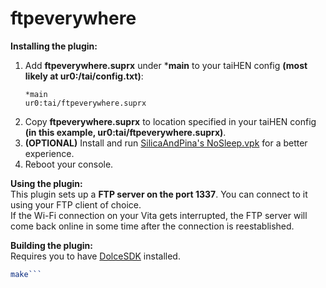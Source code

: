 
# ftpeverywhere
**Installing the plugin:**
1. Add **ftpeverywhere.suprx** under ***main** to your taiHEN config **(most likely at ur0:/tai/config.txt)**:
	```
	*main
	ur0:tai/ftpeverywhere.suprx
	```
2. Copy **ftpeverywhere.suprx** to location specified in your taiHEN config **(in this example, ur0:tai/ftpeverywhere.suprx)**.	
3. **(OPTIONAL)** Install and run [SilicaAndPina's NoSleep.vpk](https://bitbucket.org/SilicaAndPina/nosleep/downloads/) for a better experience. 
4. Reboot your console.

**Using the plugin:**\
This plugin sets up a **FTP server on the port 1337**. You can connect to it using your FTP client of choice. \
If the Wi-Fi connection on your Vita gets interrupted, the FTP server will come back online in some time after the connection is reestablished.

**Building the plugin:**\
Requires you to have [DolceSDK](https://forum.devchroma.nl/index.php/topic,129.0.html) installed.
```cmake .
make```
